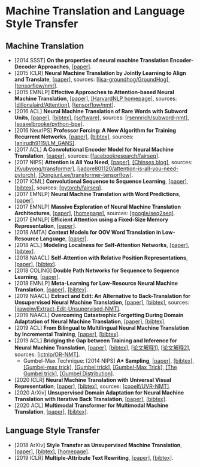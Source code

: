 # Machine Translation and Language Style Transfer

## Machine Translation
- [2014 SSST] **On the properties of neural machine Translation Encoder-Decoder Approaches**, [[paper]](https://arxiv.org/pdf/1409.1259.pdf).
- [2015 ICLR] **Neural Machine Translation by Jointly Learning to Align and Translate**, [[paper]](https://arxiv.org/pdf/1409.0473.pdf), sources: [[lisa-groundhog/GroundHog]](https://github.com/lisa-groundhog/GroundHog/tree/master/experiments/nmt), [[tensorflow/nmt]](https://github.com/tensorflow/nmt).
- [2015 EMNLP] **Effective Approaches to Attention-based Neural Machine Translation**, [[paper]](http://aclweb.org/anthology/D15-1166), [[HarvardNLP homepage]](http://nlp.seas.harvard.edu/code/), sources: [[dillonalaird/Attention]](https://github.com/dillonalaird/Attention), [[tensorflow/nmt]](https://github.com/tensorflow/nmt).
- [2016 ACL] **Neural Machine Translation of Rare Words with Subword Units**, [[paper]](http://www.aclweb.org/anthology/P16-1162), [[bibtex]](/Bibtex/Neural%20Machine%20Translation%20of%20Rare%20Words%20with%20Subword%20Units.bib), [[software]](http://anthology.aclweb.org/attachments/P/P16/P16-1162.Software.zip), sources: [[rsennrich/subword-nmt]](https://github.com/rsennrich/subword-nmt), [[soaxelbrooke/python-bpe]](https://github.com/soaxelbrooke/python-bpe).
- [2016 NeurIPS] **Professor Forcing: A New Algorithm for Training Recurrent Networks**, [[paper]](http://papers.nips.cc/paper/6099-professor-forcing-a-new-algorithm-for-training-recurrent-networks.pdf), [[bibtex]](https://scholar.googleusercontent.com/scholar.bib?q=info:Ora5k19Xru4J:scholar.google.com/&output=citation&scisdr=CgU1_ws_EOaSuk_nxaw:AAGBfm0AAAAAXrri3axipUR5fljkldvo72BcmW5PJ0XS&scisig=AAGBfm0AAAAAXrri3dRw1VDMLCcwfdPk2mr6RPJ2YRy0&scisf=4&ct=citation&cd=-1&hl=en), sources: [[anirudh9119/LM_GANS]](https://github.com/anirudh9119/LM_GANS).
- [2017 ACL] **A Convolutional Encoder Model for Neural Machine Translation**, [[paper]](https://arxiv.org/pdf/1611.02344.pdf), sources: [[facebookresearch/fairseq]](https://github.com/facebookresearch/fairseq).
- [2017 NIPS] **Attention is All You Need**, [[paper]](https://papers.nips.cc/paper/7181-attention-is-all-you-need.pdf), [[Chinses blog]](http://www.cnblogs.com/robert-dlut/p/8638283.html), sources: [[Kyubyong/transformer]](https://github.com/Kyubyong/transformer), [[jadore801120/attention-is-all-you-need-pytorch]](https://github.com/jadore801120/attention-is-all-you-need-pytorch), [[DongjunLee/transformer-tensorflow]](https://github.com/DongjunLee/transformer-tensorflow).
- [2017 ICML] **Convolutional Sequence to Sequence Learning**, [[paper]](https://arxiv.org/pdf/1705.03122v3.pdf), [[bibtex]](/Bibtex/Convolutional%20Sequence%20to%20Sequence%20Learning.bib), sources: [[pytorch/fairseq]](https://github.com/pytorch/fairseq).
- [2017 EMNLP] **Neural Machine Translation with Word Predictions**, [[paper]](http://www.aclweb.org/anthology/D17-1013).
- [2017 EMNLP] **Massive Exploration of Neural Machine Translation Architectures**, [[paper]](http://aclweb.org/anthology/D17-1151), [[homepage]](https://google.github.io/seq2seq/), sources: [[google/seq2seq]](https://github.com/google/seq2seq).
- [2017 EMNLP] **Efficient Attention using a Fixed-Size Memory Representation**, [[paper]](http://aclweb.org/anthology/D17-1040).
- [2018 AMTA] **Context Models for OOV Word Translation in Low-Resource Language**, [[paper]](https://arxiv.org/pdf/1801.08660.pdf).
- [2018 ACL] **Modeling Localness for Self-Attention Networks**, [[paper]](https://www.aclweb.org/anthology/D18-1475.pdf), [[bibtex]](/Bibtex/Modeling%20Localness%20for%20Self-Attention%20Networks.bib).
- [2018 NAACL] **Self-Attention with Relative Position Representations**, [[paper]](https://www.aclweb.org/anthology/N18-2074.pdf), [[bibtex]](/Bibtex/Self-Attention%20with%20Relative%20Position%20Representations.bib).
- [2018 COLING] **Double Path Networks for Sequence to Sequence Learning**, [[paper]](https://arxiv.org/pdf/1806.04856.pdf).
- [2018 EMNLP] **Meta-Learning for Low-Resource Neural Machine Translation**, [[paper]](https://www.aclweb.org/anthology/D18-1398.pdf), [[bibtex]](/Bibtex/Meta-Learning%20for%20Low-Resource%20Neural%20Machine%20Translation.bib).
- [2019 NAACL] **Extract and Edit: An Alternative to Back-Translation for Unsupervised Neural Machine Translation**, [[paper]](https://www.aclweb.org/anthology/N19-1120), [[bibtex]](/Bibtex/Extract%20and%20Edit%20-%20An%20Alternative%20to%20Back-Translation%20for%20Unsupervised%20Neural%20Machine%20Translation.bib), sources: [[jiaweiw/Extract-Edit-Unsupervised-NMT]](https://github.com/jiaweiw/Extract-Edit-Unsupervised-NMT).
- [2019 NAACL] **Overcoming Catastrophic Forgetting During Domain Adaptation of Neural Machine Translation**, [[paper]](https://www.aclweb.org/anthology/N19-1209), [[bibtex]](/Bibtex/Overcoming%20Catastrophic%20Forgetting%20During%20Domain%20Adaptation%20of%20Neural%20Machine%20Translation.bib).
- [2019 ACL] **From Bilingual to Multilingual Neural Machine Translation by Incremental Training**, [[paper]](https://www.aclweb.org/anthology/P19-2033), [[bibtex]](/Bibtex/From%20Bilingual%20to%20Multilingual%20Neural%20Machine%20Translation%20by%20Incremental%20Training.bib).
- [2019 ACL] **Bridging the Gap between Training and Inference for Neural Machine Translation**, [[paper]](https://www.aclweb.org/anthology/P19-1426.pdf), [[bibtex]](/Bibtex/Bridging%20the%20Gap%20between%20Training%20and%20Inference%20for%20Neural%20Machine%20Translation.bib), [[论文解释1]](https://spring-quan.github.io/2019/08/02/论文笔记《Bridging-the-Gap-between-Training-and-Inference-for-Neural-Machine-Translation》/), [[论文解释2]](https://zhuanlan.zhihu.com/p/76227765), sources: [[ictnlp/OR-NMT]](https://github.com/ictnlp/OR-NMT).
	- Gumbel-Max Technique: [2014 NIPS] **A\* Sampling**, [[paper]](https://papers.nips.cc/paper/5449-a-sampling.pdf), [[bibtex]](/Bibtex/A-Sampling.bib), [[Gumbel-max trick]](https://timvieira.github.io/blog/post/2014/07/31/gumbel-max-trick/), [[Gumbel trick]](https://blog.csdn.net/a358463121/article/details/80820878), [[Gumbel-Max Trick]](https://www.ntu.edu.sg/home/lixiucheng/paper/gumbel-softmax.html), [[The Gumbel trick]](https://francisbach.com/the-gumbel-trick/), [[Gumbel Distribution]](https://blog.csdn.net/jackytintin/article/details/79364490).
- [2020 ICLR] **Neural Machine Translation with Universal Visual Representation**, [[paper]](https://openreview.net/pdf?id=Byl8hhNYPS), [[bibtex]](/Bibtex/Neural%20Machine%20Translation%20with%20Universal%20Visual%20Representation.bib), sources: [[cooelf/UVR-NMT]](https://github.com/cooelf/UVR-NMT).
- [2020 ArXiv] **Unsupervised Domain Adaptation for Neural Machine Translation with Iterative Back Translation**, [[paper]](https://arxiv.org/pdf/2001.08140.pdf), [[bibtex]](https://scholar.googleusercontent.com/scholar.bib?q=info:n2ekHcvBI8AJ:scholar.google.com/&output=citation&scisdr=CgU1_ws_EMa_0lNn7So:AAGBfm0AAAAAXqZi9Sq117oTyjRZ9t5QVNNuEmiQbxPu&scisig=AAGBfm0AAAAAXqZi9VoRSYrzh3HX4bWW3pQDd3QQOVo7&scisf=4&ct=citation&cd=-1&hl=en).
- [2020 ACL] **Multimodal Transformer for Multimodal Machine Translation**, [[paper]](https://www.aclweb.org/anthology/2020.acl-main.400.pdf), [[bibtex]](https://www.aclweb.org/anthology/2020.acl-main.400.bib).

## Language Style Transfer
- [2018 ArXiv] **Style Transfer as Unsupervised Machine Translation**, [[paper]](https://arxiv.org/pdf/1808.07894.pdf), [[bibtex]](/Bibtex/Style%20Transfer%20as%20Unsupervised%20Machine%20Translation.bib), [[homepage]](https://zrustc.github.io).
- [2019 ICLR] **Multiple-Attribute Text Rewriting**, [[paper]](https://openreview.net/pdf?id=H1g2NhC5KQ), [[bibtex]](/Bibtex/Multiple-Attribute%20Text%20Rewriting.bib).